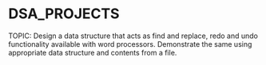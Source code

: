 # DSA_PROJECTS
TOPIC: Design a data structure that acts as find and replace, redo and undo functionality available with word processors.
Demonstrate the same using appropriate data structure and contents from a file.
